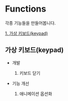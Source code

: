 # Functions
각종 기능들을 만들어봅니다.   

[1. 가상 키보드(keypad)](#가상-키보드(keypad))


## 가상 키보드(keypad)
- 개발
  1. 키보드 닫기


- 기능 개선
  1. 애니메이션 옵션화


